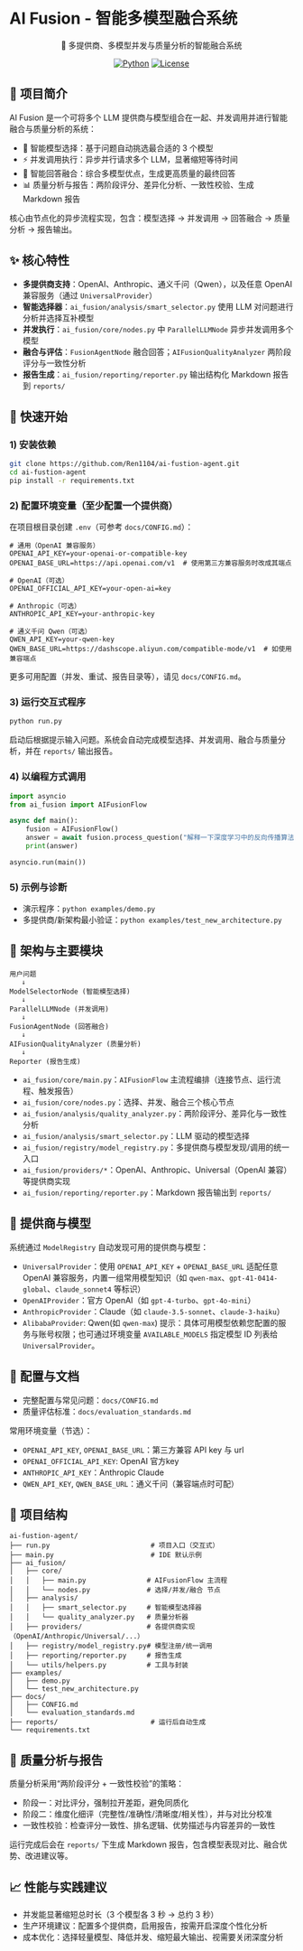 # AI Fusion - 智能多模型融合系统

<div align="center">

🤖 多提供商、多模型并发与质量分析的智能融合系统

[![Python](https://img.shields.io/badge/Python-3.8+-blue.svg)](https://www.python.org/downloads/)
[![License](https://img.shields.io/badge/License-MIT-green.svg)](LICENSE)

</div>

## 📖 项目简介

AI Fusion 是一个可将多个 LLM 提供商与模型组合在一起、并发调用并进行智能融合与质量分析的系统：
- 🎯 智能模型选择：基于问题自动挑选最合适的 3 个模型
- ⚡ 并发调用执行：异步并行请求多个 LLM，显著缩短等待时间
- 🧠 智能回答融合：综合多模型优点，生成更高质量的最终回答
- 📊 质量分析与报告：两阶段评分、差异化分析、一致性校验、生成 Markdown 报告

核心由节点化的异步流程实现，包含：模型选择 → 并发调用 → 回答融合 → 质量分析 → 报告输出。

## ✨ 核心特性

- **多提供商支持**：OpenAI、Anthropic、通义千问（Qwen），以及任意 OpenAI 兼容服务（通过 `UniversalProvider`）
- **智能选择器**：`ai_fusion/analysis/smart_selector.py` 使用 LLM 对问题进行分析并选择互补模型
- **并发执行**：`ai_fusion/core/nodes.py` 中 `ParallelLLMNode` 异步并发调用多个模型
- **融合与评估**：`FusionAgentNode` 融合回答；`AIFusionQualityAnalyzer` 两阶段评分与一致性分析
- **报告生成**：`ai_fusion/reporting/reporter.py` 输出结构化 Markdown 报告到 `reports/`

## 🚀 快速开始

### 1) 安装依赖

```bash
git clone https://github.com/Ren1104/ai-fustion-agent.git
cd ai-fustion-agent
pip install -r requirements.txt
```

### 2) 配置环境变量（至少配置一个提供商）

在项目根目录创建 `.env`（可参考 `docs/CONFIG.md`）：

```env
# 通用（OpenAI 兼容服务）
OPENAI_API_KEY=your-openai-or-compatible-key
OPENAI_BASE_URL=https://api.openai.com/v1  # 使用第三方兼容服务时改成其端点

# OpenAI（可选）
OPENAI_OFFICIAL_API_KEY=your-open-ai=key

# Anthropic（可选）
ANTHROPIC_API_KEY=your-anthropic-key

# 通义千问 Qwen（可选）
QWEN_API_KEY=your-qwen-key
QWEN_BASE_URL=https://dashscope.aliyun.com/compatible-mode/v1  # 如使用兼容端点
```

更多可用配置（并发、重试、报告目录等），请见 `docs/CONFIG.md`。

### 3) 运行交互式程序

```bash
python run.py
```

启动后根据提示输入问题。系统会自动完成模型选择、并发调用、融合与质量分析，并在 `reports/` 输出报告。

### 4) 以编程方式调用

```python
import asyncio
from ai_fusion import AIFusionFlow

async def main():
    fusion = AIFusionFlow()
    answer = await fusion.process_question("解释一下深度学习中的反向传播算法")
    print(answer)

asyncio.run(main())
```

### 5) 示例与诊断

- 演示程序：`python examples/demo.py`
- 多提供商/新架构最小验证：`python examples/test_new_architecture.py`

## 🧩 架构与主要模块

```
用户问题
   ↓
ModelSelectorNode (智能模型选择)
   ↓
ParallelLLMNode (并发调用)
   ↓
FusionAgentNode (回答融合)
   ↓
AIFusionQualityAnalyzer (质量分析)
   ↓
Reporter (报告生成)
```

- `ai_fusion/core/main.py`：`AIFusionFlow` 主流程编排（连接节点、运行流程、触发报告）
- `ai_fusion/core/nodes.py`：选择、并发、融合三个核心节点
- `ai_fusion/analysis/quality_analyzer.py`：两阶段评分、差异化与一致性分析
- `ai_fusion/analysis/smart_selector.py`：LLM 驱动的模型选择
- `ai_fusion/registry/model_registry.py`：多提供商与模型发现/调用的统一入口
- `ai_fusion/providers/*`：OpenAI、Anthropic、Universal（OpenAI 兼容）等提供商实现
- `ai_fusion/reporting/reporter.py`：Markdown 报告输出到 `reports/`

## 🔌 提供商与模型

系统通过 `ModelRegistry` 自动发现可用的提供商与模型：
- `UniversalProvider`：使用 `OPENAI_API_KEY` + `OPENAI_BASE_URL` 适配任意 OpenAI 兼容服务，内置一组常用模型知识（如 `qwen-max`、`gpt-41-0414-global`、`claude_sonnet4` 等标识）
- `OpenAIProvider`：官方 OpenAI（如 `gpt-4-turbo`、`gpt-4o-mini`）
- `AnthropicProvider`：Claude（如 `claude-3.5-sonnet`、`claude-3-haiku`）
- `AlibabaProvider`: Qwen(如 `qwen-max`)
提示：具体可用模型依赖您配置的服务与账号权限；也可通过环境变量 `AVAILABLE_MODELS` 指定模型 ID 列表给 `UniversalProvider`。

## 🔧 配置与文档

- 完整配置与常见问题：`docs/CONFIG.md`
- 质量评估标准：`docs/evaluation_standards.md`

常用环境变量（节选）：
- `OPENAI_API_KEY`, `OPENAI_BASE_URL`：第三方兼容 API key 与 url
- `OPENAI_OFFICIAL_API_KEY`: OpenAI 官方key
- `ANTHROPIC_API_KEY`：Anthropic Claude
- `QWEN_API_KEY`, `QWEN_BASE_URL`：通义千问（兼容端点时可配）

## 📂 项目结构

```
ai-fustion-agent/
├── run.py                         # 项目入口（交互式）
├── main.py                        # IDE 默认示例
├── ai_fusion/
│   ├── core/
│   │   ├── main.py               # AIFusionFlow 主流程
│   │   └── nodes.py              # 选择/并发/融合 节点
│   ├── analysis/
│   │   ├── smart_selector.py     # 智能模型选择器
│   │   └── quality_analyzer.py   # 质量分析器
│   ├── providers/                # 各提供商实现（OpenAI/Anthropic/Universal/...）
│   ├── registry/model_registry.py# 模型注册/统一调用
│   ├── reporting/reporter.py     # 报告生成
│   └── utils/helpers.py          # 工具与封装
├── examples/
│   ├── demo.py
│   └── test_new_architecture.py
├── docs/
│   ├── CONFIG.md
│   └── evaluation_standards.md
├── reports/                       # 运行后自动生成
└── requirements.txt
```

## 🧪 质量分析与报告

质量分析采用“两阶段评分 + 一致性校验”的策略：
- 阶段一：对比评分，强制拉开差距，避免同质化
- 阶段二：维度化细评（完整性/准确性/清晰度/相关性），并与对比分校准
- 一致性校验：检查评分一致性、排名逻辑、优势描述与内容差异的一致性

运行完成后会在 `reports/` 下生成 Markdown 报告，包含模型表现对比、融合优势、改进建议等。

## 📈 性能与实践建议

- 并发能显著缩短总时长（3 个模型各 3 秒 → 总约 3 秒）
- 生产环境建议：配置多个提供商，启用报告，按需开启深度个性化分析
- 成本优化：选择轻量模型、降低并发、缩短最大输出、视需要关闭深度分析